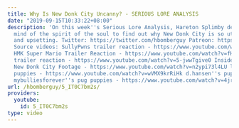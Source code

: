 ```yaml
---
title: Why Is New Donk City Uncanny? - SERIOUS LORE ANALYSIS
date: "2019-09-15T10:33:22+08:00"
description: 'On this week''s Serious Lore Analysis, Hareton Splimby delves into the
  mind of the spirit of the soul to find out why New Donk City is so utterly horrifying
  and upsetting. Twitter: https://twitter.com/hbomberguy Patreon: https://www.patreon.com/Hbomb
  Source videos: SullyPwns trailer reaction - https://www.youtube.com/watch?v=z9FtvFbObsg
  HMK Super Mario Trailer Reaction - https://www.youtube.com/watch?v=fHaj1cAVEkE Loutube
  trailer reaction - https://www.youtube.com/watch?v=5-jwwTgive0 Inside Gaming Online''s
  New Donk City Footage - https://www.youtube.com/watch?v=n2ypi73l4LU lishieandfamily''s
  puppies - https://www.youtube.com/watch?v=wVMX9krRiHk d.hansen''s puppies - https://www.youtube.com/watch?v=o7B18crIoso
  mybulliesforever''s pug puppies - https://www.youtube.com/watch?v=4jrl0zY69mU'
url: /hbomberguy/5_IT0C7bm2s/
providers:
  youtube:
    id: 5_IT0C7bm2s
type: video
---
```

